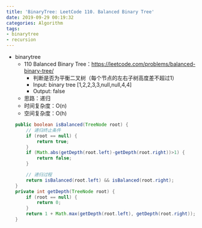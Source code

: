 ```yaml
---
title: 'BinaryTree: LeetCode 110. Balanced Binary Tree'
date: 2019-09-29 00:19:32
categories: Algorithm
tags: 
- binarytree
- recursion
---
```

- binarytree
    - 110 Balanced Binary Tree：https://leetcode.com/problems/balanced-binary-tree/
        - 判断是否为平衡二叉树（每个节点的左右子树高度差不超过1）
        - Input: binary tree [1,2,2,3,3,null,null,4,4]
        - Output: false
        <!-- more -->
    - 思路：递归
    - 时间复杂度：O(n)
    - 空间复杂度：O(h)
    ```java
    public boolean isBalanced(TreeNode root) {
        // 递归终止条件
        if (root == null) {
            return true;
        }
        if (Math.abs(getDepth(root.left)-getDepth(root.right))>1) {
            return false;
        }

        // 递归过程
        return isBalanced(root.left) && isBalanced(root.right);
    }
    private int getDepth(TreeNode root) {
        if (root == null) {
            return 0;
        }
        return 1 + Math.max(getDepth(root.left), getDepth(root.right));
    }
    ```
